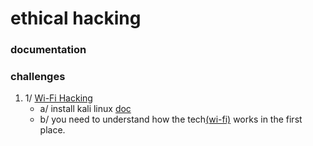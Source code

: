 # ethical hacking
### documentation
### challenges
1. 1/ <a href="https://www.freecodecamp.org/news/wi-fi-hacking-101/">Wi-Fi Hacking</a>
   - a/ install kali linux <a href="https://github.com/quki3/DPD-7/tree/main/unix/unix-like-systems/linux/debian/kali">doc</a>
   - b/ you need to understand how the tech<a href="">(wi-fi)</a> works in the first place.
